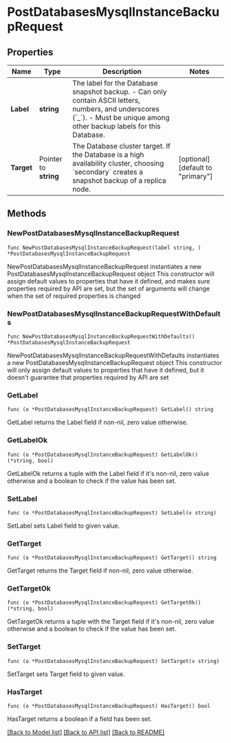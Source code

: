 # PostDatabasesMysqlInstanceBackupRequest

## Properties

Name | Type | Description | Notes
------------ | ------------- | ------------- | -------------
**Label** | **string** | The label for the Database snapshot backup.  - Can only contain ASCII letters, numbers, and underscores (&#x60;_&#x60;). - Must be unique among other backup labels for this Database. | 
**Target** | Pointer to **string** | The Database cluster target. If the Database is a high availability cluster, choosing &#x60;secondary&#x60; creates a snapshot backup of a replica node. | [optional] [default to "primary"]

## Methods

### NewPostDatabasesMysqlInstanceBackupRequest

`func NewPostDatabasesMysqlInstanceBackupRequest(label string, ) *PostDatabasesMysqlInstanceBackupRequest`

NewPostDatabasesMysqlInstanceBackupRequest instantiates a new PostDatabasesMysqlInstanceBackupRequest object
This constructor will assign default values to properties that have it defined,
and makes sure properties required by API are set, but the set of arguments
will change when the set of required properties is changed

### NewPostDatabasesMysqlInstanceBackupRequestWithDefaults

`func NewPostDatabasesMysqlInstanceBackupRequestWithDefaults() *PostDatabasesMysqlInstanceBackupRequest`

NewPostDatabasesMysqlInstanceBackupRequestWithDefaults instantiates a new PostDatabasesMysqlInstanceBackupRequest object
This constructor will only assign default values to properties that have it defined,
but it doesn't guarantee that properties required by API are set

### GetLabel

`func (o *PostDatabasesMysqlInstanceBackupRequest) GetLabel() string`

GetLabel returns the Label field if non-nil, zero value otherwise.

### GetLabelOk

`func (o *PostDatabasesMysqlInstanceBackupRequest) GetLabelOk() (*string, bool)`

GetLabelOk returns a tuple with the Label field if it's non-nil, zero value otherwise
and a boolean to check if the value has been set.

### SetLabel

`func (o *PostDatabasesMysqlInstanceBackupRequest) SetLabel(v string)`

SetLabel sets Label field to given value.


### GetTarget

`func (o *PostDatabasesMysqlInstanceBackupRequest) GetTarget() string`

GetTarget returns the Target field if non-nil, zero value otherwise.

### GetTargetOk

`func (o *PostDatabasesMysqlInstanceBackupRequest) GetTargetOk() (*string, bool)`

GetTargetOk returns a tuple with the Target field if it's non-nil, zero value otherwise
and a boolean to check if the value has been set.

### SetTarget

`func (o *PostDatabasesMysqlInstanceBackupRequest) SetTarget(v string)`

SetTarget sets Target field to given value.

### HasTarget

`func (o *PostDatabasesMysqlInstanceBackupRequest) HasTarget() bool`

HasTarget returns a boolean if a field has been set.


[[Back to Model list]](../README.md#documentation-for-models) [[Back to API list]](../README.md#documentation-for-api-endpoints) [[Back to README]](../README.md)


